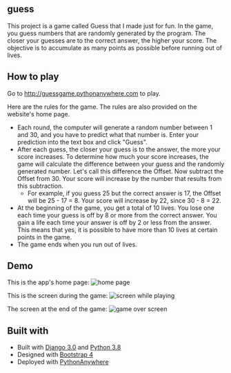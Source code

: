 ## guess
This project is a game called Guess that I made just for fun. In the game, you guess numbers that are randomly generated by the program. The closer your guesses are to the correct answer, the higher your score. The objective is to accumulate as many points as possible before running out of lives.

## How to play
Go to http://guessgame.pythonanywhere.com to play.

Here are the rules for the game. The rules are also provided on the website's home page.
* Each round, the computer will generate a random number between 1 and 30, and you have to predict what that number is. Enter your prediction into the text box and click "Guess".
* After each guess, the closer your guess is to the answer, the more your score increases. To determine how much your score increases, the game will calculate the difference between your guess and the randomly generated number. Let's call this difference the Offset. Now subtract the Offset from 30. Your score will increase by the number that results from this subtraction.
    * For example, if you guess 25 but the correct answer is 17, the Offset will be 25 - 17 = 8. Your score will increase by 22, since 30 - 8 = 22.
* At the beginning of the game, you get a total of 10 lives. You lose one each time your guess is off by 8 or more from the correct answer. You gain a life each time your answer is off by 2 or less from the answer. This means that yes, it is possible to have more than 10 lives at certain points in the game.
* The game ends when you run out of lives.

## Demo
This is the app's home page:
![home page]()

This is the screen during the game:
![screen while playing]()

The screen at the end of the game:
![game over screen]()

## Built with
* Built with [Django 3.0](https://www.djangoproject.com/) and [Python 3.8](https://www.python.org/)
* Designed with [Bootstrap 4](https://getbootstrap.com/)
* Deployed with [PythonAnywhere](https://www.pythonanywhere.com/)
